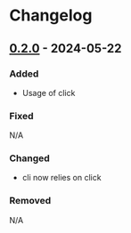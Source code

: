 # Changelog

## [0.2.0] - 2024-05-22

### Added
- Usage of click
 
### Fixed
N/A

### Changed
- cli now relies on click

### Removed
N/A


[0.2.0]: https://github.com/amieldelatorre/spotilistcli/compare/0.1.1...0.2.0